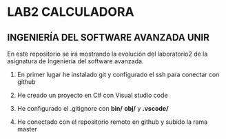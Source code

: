 # LAB2 CALCULADORA

## INGENIERÍA DEL SOFTWARE AVANZADA UNIR

En este repositorio se irá mostrando la evolución del laboratorio2 de la asignatura de Ingeniería del software avanzada.

1. En primer lugar he instalado git y configurado el ssh para conectar con github

2. He creado un proyecto en C# con Visual studio code

3. He configurado el .gitignore con __bin/__ __obj/__ y __.vscode/__

4. He conectado con el repositorio remoto en github y subido la rama master
